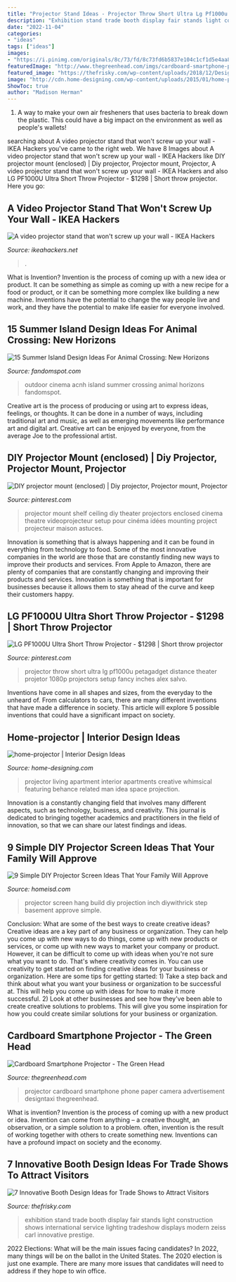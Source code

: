 ```yaml
---
title: "Projector Stand Ideas - Projector Throw Short Ultra Lg Pf1000u Petagadget Distance Theater Projetor 1080p Projectors Setup Fancy Inches Alex Salvo"
description: "Exhibition stand trade booth display fair stands light construction shows international service lighting tradeshow displays modern zeiss carl innovative prestige"
date: "2022-11-04"
categories:
- "ideas"
tags: ["ideas"]
images:
- "https://i.pinimg.com/originals/8c/73/fd/8c73fd6b5837e104c1cf1d5e4aa886dd.jpg"
featuredImage: "http://www.thegreenhead.com/imgs/cardboard-smartphone-projector-5.jpg"
featured_image: "https://thefrisky.com/wp-content/uploads/2018/12/Design-Ideas-for-Trade-Shows.jpg"
image: "http://cdn.home-designing.com/wp-content/uploads/2015/01/home-projector.jpg"
ShowToc: true
author: "Madison Herman"
---
```



1. A way to make your own air fresheners that uses bacteria to break down the plastic. This could have a big impact on the environment as well as people's wallets! 

	

		
searching about A video projector stand that won&#039;t screw up your wall - IKEA Hackers you've came to the right web. We have 8 Images about A video projector stand that won&#039;t screw up your wall - IKEA Hackers like DIY projector mount (enclosed) | Diy projector, Projector mount, Projector, A video projector stand that won&#039;t screw up your wall - IKEA Hackers and also LG PF1000U Ultra Short Throw Projector - $1298 | Short throw projector. Here you go:
		
    
## A Video Projector Stand That Won&#039;t Screw Up Your Wall - IKEA Hackers

<img loading=lazy src="https://ikeahackers.net/wp-content/uploads/2016/07/video-projector-stand.jpg" onerror="this.onerror=null;this.src='https://tse3.mm.bing.net/th?id=OIP.k63OECXUKGQHpB3FOC1HSgHaD4&amp;pid=15.1';" alt="A video projector stand that won&#039;t screw up your wall - IKEA Hackers">

_Source: ikeahackers.net_

>. 

	

What is Invention?
Invention is the process of coming up with a new idea or product. It can be something as simple as coming up with a new recipe for a food or product, or it can be something more complex like building a new machine. Inventions have the potential to change the way people live and work, and they have the potential to make life easier for everyone involved.

    
## 15 Summer Island Design Ideas For Animal Crossing: New Horizons

<img loading=lazy src="https://static.fandomspot.com/images/02/12256/05-outdoor-sunset-cinema-idea-acnh.jpg" onerror="this.onerror=null;this.src='https://tse2.mm.bing.net/th?id=OIP.aWiLIjfFJb0t54kg2HSiqgHaEK&amp;pid=15.1';" alt="15 Summer Island Design Ideas For Animal Crossing: New Horizons">

_Source: fandomspot.com_

>outdoor cinema acnh island summer crossing animal horizons fandomspot. 

	

Creative art is the process of producing or using art to express ideas, feelings, or thoughts. It can be done in a number of ways, including traditional art and music, as well as emerging movements like performance art and digital art. Creative art can be enjoyed by everyone, from the average Joe to the professional artist.

    
## DIY Projector Mount (enclosed) | Diy Projector, Projector Mount, Projector

<img loading=lazy src="https://i.pinimg.com/originals/71/2f/06/712f065241a8a1c804efe346e01fb546.jpg" onerror="this.onerror=null;this.src='https://tse3.mm.bing.net/th?id=OIP.adSr6mUYNVzYJnmUWb3fZgAAAA&amp;pid=15.1';" alt="DIY projector mount (enclosed) | Diy projector, Projector mount, Projector">

_Source: pinterest.com_

>projector mount shelf ceiling diy theater projectors enclosed cinema theatre videoprojecteur setup pour cinéma idées mounting project projecteur maison astuces. 

	

Innovation is something that is always happening and it can be found in everything from technology to food. Some of the most innovative companies in the world are those that are constantly finding new ways to improve their products and services. From Apple to Amazon, there are plenty of companies that are constantly changing and improving their products and services. Innovation is something that is important for businesses because it allows them to stay ahead of the curve and keep their customers happy.

    
## LG PF1000U Ultra Short Throw Projector - $1298 | Short Throw Projector

<img loading=lazy src="https://i.pinimg.com/originals/8c/73/fd/8c73fd6b5837e104c1cf1d5e4aa886dd.jpg" onerror="this.onerror=null;this.src='https://tse4.mm.bing.net/th?id=OIP.ZR0olApUvzeLc6hqiwzNdAHaHa&amp;pid=15.1';" alt="LG PF1000U Ultra Short Throw Projector - $1298 | Short throw projector">

_Source: pinterest.com_

>projector throw short ultra lg pf1000u petagadget distance theater projetor 1080p projectors setup fancy inches alex salvo. 

	

Inventions have come in all shapes and sizes, from the everyday to the unheard of. From calculators to cars, there are many different inventions that have made a difference in society. This article will explore 5 possible inventions that could have a significant impact on society.

    
## Home-projector | Interior Design Ideas

<img loading=lazy src="http://cdn.home-designing.com/wp-content/uploads/2015/01/home-projector.jpg" onerror="this.onerror=null;this.src='https://tse4.mm.bing.net/th?id=OIP.bDOD_MFW0Tz2r9njA5uO2wHaEo&amp;pid=15.1';" alt="home-projector | Interior Design Ideas">

_Source: home-designing.com_

>projector living apartment interior apartments creative whimsical featuring behance related man idea space projection. 

	

Innovation is a constantly changing field that involves many different aspects, such as technology, business, and creativity. This journal is dedicated to bringing together academics and practitioners in the field of innovation, so that we can share our latest findings and ideas.

    
## 9 Simple DIY Projector Screen Ideas That Your Family Will Approve

<img loading=lazy src="https://homeisd.com/wp-content/uploads/2019/06/img-2.jpg" onerror="this.onerror=null;this.src='https://tse2.mm.bing.net/th?id=OIP.sy-ikxp94041xH1-M40ZQAHaEJ&amp;pid=15.1';" alt="9 Simple DIY Projector Screen Ideas That Your Family Will Approve">

_Source: homeisd.com_

>projector screen hang build diy projection inch diywithrick step basement approve simple. 

	

Conclusion: What are some of the best ways to create creative ideas?
Creative ideas are a key part of any business or organization. They can help you come up with new ways to do things, come up with new products or services, or come up with new ways to market your company or product. However, it can be difficult to come up with ideas when you're not sure what you want to do. That's where creativity comes in. You can use creativity to get started on finding creative ideas for your business or organization. Here are some tips for getting started: 1) Take a step back and think about what you want your business or organization to be successful at. This will help you come up with ideas for how to make it more successful. 2) Look at other businesses and see how they've been able to create creative solutions to problems. This will give you some inspiration for how you could create similar solutions for your business or organization.

    
## Cardboard Smartphone Projector - The Green Head

<img loading=lazy src="http://www.thegreenhead.com/imgs/cardboard-smartphone-projector-5.jpg" onerror="this.onerror=null;this.src='https://tse3.mm.bing.net/th?id=OIP.eeJM7kmrsz0R4q9K-Zl65gHaHa&amp;pid=15.1';" alt="Cardboard Smartphone Projector - The Green Head">

_Source: thegreenhead.com_

>projector cardboard smartphone phone paper camera advertisement designtaxi thegreenhead. 

	

What is invention?
Invention is the process of coming up with a new product or idea. Invention can come from anything – a creative thought, an observation, or a simple solution to a problem. often, invention is the result of working together with others to create something new. Inventions can have a profound impact on society and the economy.

    
## 7 Innovative Booth Design Ideas For Trade Shows To Attract Visitors

<img loading=lazy src="https://thefrisky.com/wp-content/uploads/2018/12/Design-Ideas-for-Trade-Shows.jpg" onerror="this.onerror=null;this.src='https://tse4.mm.bing.net/th?id=OIP.sEppx1zEM2tUy1tUtNtK8QHaF6&amp;pid=15.1';" alt="7 Innovative Booth Design Ideas for Trade Shows to Attract Visitors">

_Source: thefrisky.com_

>exhibition stand trade booth display fair stands light construction shows international service lighting tradeshow displays modern zeiss carl innovative prestige. 

	

2022 Elections: What will be the main issues facing candidates?
In 2022, many things will be on the ballot in the United States. The 2020 election is just one example. There are many more issues that candidates will need to address if they hope to win office.

